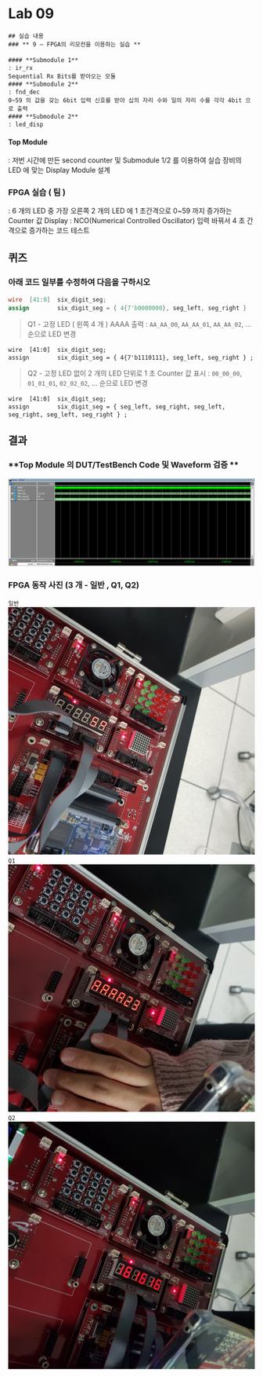 # Lab 09
	## 실습 내용
	### ** 9 – FPGA의 리모컨을 이용하는 실습 **
	
	#### **Submodule 1**
	: ir_rx
	Sequential Rx Bits를 받아오는 모듈
	#### **Submodule 2**
	: fnd_dec
	0~59 의 값을 갖는 6bit 입력 신호를 받아 십의 자리 수와 일의 자리 수를 각각 4bit 으로 출력
	#### **Submodule 2**
	: led_disp
#### **Top Module**
: 저번 시간에 만든 second counter  및 Submodule 1/2 를 이용하여  실습 장비의 LED 에 맞는 Display Module 설계
### FPGA 실습 ( 팀 )
: 6 개의 LED 중  가장 오른쪽 2 개의 LED 에 1 초간격으로 0~59 까지 증가하는 Counter 값 Display
: NCO(Numerical Controlled Oscillator) 입력 바꿔서 4 초 간격으로 증가하는 코드 테스트
## 퀴즈
### 아래 코드 일부를 수정하여 다음을 구하시오
```verilog
wire  [41:0]  six_digit_seg;
assign        six_digit_seg = { 4{7'b0000000}, seg_left, seg_right }
```
> Q1 - 고정 LED ( 왼쪽 4 개 ) AAAA 출력
: `AA_AA_00`, `AA_AA_01`, `AA_AA_02`, … 순으로 LED 변경
```
wire  [41:0]  six_digit_seg;
assign        six_digit_seg = { 4{7'b1110111}, seg_left, seg_right } ;
```

> Q2 - 고정 LED 없이 2 개의 LED 단위로 1 초 Counter 값 표시
: `00_00_00`, `01_01_01`, `02_02_02`, … 순으로 LED 변경
```
wire  [41:0]  six_digit_seg;
assign        six_digit_seg = { seg_left, seg_right, seg_left, seg_right, seg_left, seg_right } ;
```

## 결과
### **Top Module 의 DUT/TestBench Code 및 Waveform 검증 **
![](https://github.com/SoohyeonHong/LogicDesign/blob/master/pr06/figs/wave.png)
### **FPGA 동작 사진 (3 개 - 일반 , Q1, Q2)**
`일반`
![](https://github.com/SoohyeonHong/LogicDesign/blob/master/pr06/figs/%EC%9D%BC%EB%B0%98.jpg)
`Q1`
![](https://github.com/SoohyeonHong/LogicDesign/blob/master/pr06/figs/AAAA01.jpg)
`Q2`
![](https://github.com/SoohyeonHong/LogicDesign/blob/master/pr06/figs/010101.jpg)

<!--stackedit_data:
eyJoaXN0b3J5IjpbLTEwMzA3Njk1OTIsMTk3MzM5MDM0MV19
-->